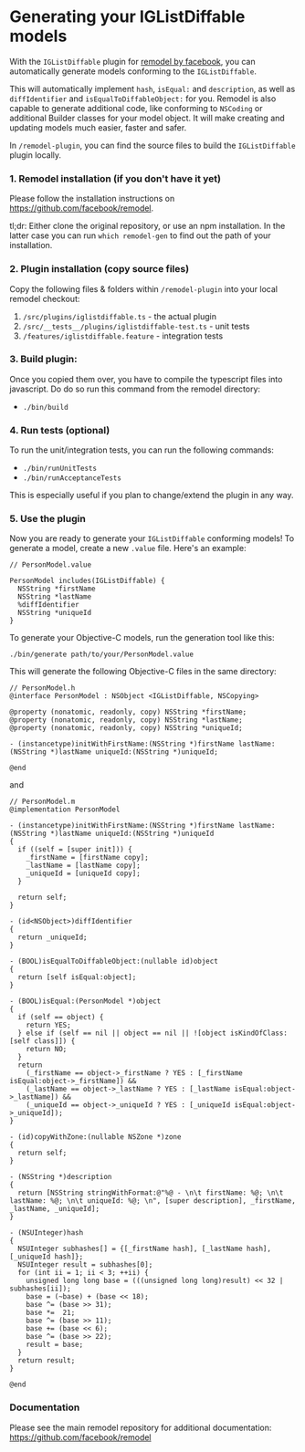# Generating your IGListDiffable models

With the `IGListDiffable` plugin for [remodel by facebook](https://github.com/facebook/remodel), you can automatically generate models conforming to the `IGListDiffable`.

This will automatically implement `hash`, `isEqual:` and `description`, as well as `diffIdentifier` and `isEqualToDiffableObject:` for you. Remodel is also capable to generate additional code, like conforming to `NSCoding` or additional Builder classes for your model object. It will make creating and updating models much easier, faster and safer.

In `/remodel-plugin`, you can find the source files to build the `IGListDiffable` plugin locally.

### 1. Remodel installation (if you don't have it yet)

Please follow the installation instructions on https://github.com/facebook/remodel.

tl;dr: Either clone the original repository, or use an npm installation. In the latter case you can run `which remodel-gen` to find out the path of your installation.

### 2. Plugin installation (copy source files)

Copy the following files & folders within `/remodel-plugin` into your local remodel checkout:

1. `/src/plugins/iglistdiffable.ts` - the actual plugin
1. `/src/__tests__/plugins/iglistdiffable-test.ts` - unit tests
1. `/features/iglistdiffable.feature` - integration tests

### 3. Build plugin:

Once you copied them over, you have to compile the typescript files into javascript. Do do so run this command from the remodel directory:

- `./bin/build`

### 4. Run tests (optional)

To run the unit/integration tests, you can run the following commands:

- `./bin/runUnitTests`
- `./bin/runAcceptanceTests`

This is especially useful if you plan to change/extend the plugin in any way.

### 5. Use the plugin

Now you are ready to generate your `IGListDiffable` conforming models! To generate a model, create a new `.value` file. Here's an example:

```
// PersonModel.value

PersonModel includes(IGListDiffable) {
  NSString *firstName
  NSString *lastName
  %diffIdentifier
  NSString *uniqueId
}
```

To generate your Objective-C models, run the generation tool like this:

`./bin/generate path/to/your/PersonModel.value`

This will generate the following Objective-C files in the same directory:

```
// PersonModel.h
@interface PersonModel : NSObject <IGListDiffable, NSCopying>

@property (nonatomic, readonly, copy) NSString *firstName;
@property (nonatomic, readonly, copy) NSString *lastName;
@property (nonatomic, readonly, copy) NSString *uniqueId;

- (instancetype)initWithFirstName:(NSString *)firstName lastName:(NSString *)lastName uniqueId:(NSString *)uniqueId;

@end
```

and

```
// PersonModel.m
@implementation PersonModel

- (instancetype)initWithFirstName:(NSString *)firstName lastName:(NSString *)lastName uniqueId:(NSString *)uniqueId
{
  if ((self = [super init])) {
    _firstName = [firstName copy];
    _lastName = [lastName copy];
    _uniqueId = [uniqueId copy];
  }

  return self;
}

- (id<NSObject>)diffIdentifier
{
  return _uniqueId;
}

- (BOOL)isEqualToDiffableObject:(nullable id)object
{
  return [self isEqual:object];
}

- (BOOL)isEqual:(PersonModel *)object
{
  if (self == object) {
    return YES;
  } else if (self == nil || object == nil || ![object isKindOfClass:[self class]]) {
    return NO;
  }
  return
    (_firstName == object->_firstName ? YES : [_firstName isEqual:object->_firstName]) &&
    (_lastName == object->_lastName ? YES : [_lastName isEqual:object->_lastName]) &&
    (_uniqueId == object->_uniqueId ? YES : [_uniqueId isEqual:object->_uniqueId]);
}

- (id)copyWithZone:(nullable NSZone *)zone
{
  return self;
}

- (NSString *)description
{
  return [NSString stringWithFormat:@"%@ - \n\t firstName: %@; \n\t lastName: %@; \n\t uniqueId: %@; \n", [super description], _firstName, _lastName, _uniqueId];
}

- (NSUInteger)hash
{
  NSUInteger subhashes[] = {[_firstName hash], [_lastName hash], [_uniqueId hash]};
  NSUInteger result = subhashes[0];
  for (int ii = 1; ii < 3; ++ii) {
    unsigned long long base = (((unsigned long long)result) << 32 | subhashes[ii]);
    base = (~base) + (base << 18);
    base ^= (base >> 31);
    base *=  21;
    base ^= (base >> 11);
    base += (base << 6);
    base ^= (base >> 22);
    result = base;
  }
  return result;
}

@end
```

### Documentation

Please see the main remodel repository for additional documentation: https://github.com/facebook/remodel